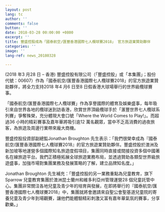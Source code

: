 ```yaml
---
layout: post
lang: tc
author: ''
comments: false
button: ''
date: 2018-03-28 00:00:00 +0800
excerpt: ''
title: 豐盛控股成為「國泰航空/匯豐香港國際七人欖球賽2018」 官方旅遊業贊助夥伴
categories: ''
image: ''
lang-ref: news_20180328

---
```

(2018 年3 月28 日 – 香港) 豐盛控股有限公司（「豐盛控股」或「本集團」；股份代號：00607）作為「國泰航空/匯豐香港國際七人欖球賽2018」的官方旅遊業贊助夥伴，將全力支持2018 年4 月6 日至8 日假香港大球場舉行的世界級欖球賽事。

「國泰航空/匯豐香港國際七人欖球賽」作為享譽國際的體育及娛樂盛事，每年吸引來自世界各地的欖球迷到訪香港，欣賞世界頂級欖球手於「滙豐世界七人欖球系列賽」爭奪殊榮，充分體現大會口號「Where the World Comes to Play!」。而超過36 小時的精彩賽事及嘉年華將吸引逾12 萬名觀眾，當中不乏高消費的過夜旅客，為旅遊及周邊行業帶來龐大商機。

豐盛控股投資部副總監Jonathan Broughton 先生表示：「我們很榮幸成為『國泰航空/匯豐香港國際七人欖球賽2018』的官方旅遊業贊助夥伴。豐盛控股於澳洲及新加坡等地運營多個國際知名旅遊度假項目，集團同時直接或間接投資多個中國著名在線旅遊平台。我們正積極拓展全球旅遊業務布局，並透過贊助各類型世界級旅遊盛事，加強市場對集團業務及發展策略的了解，建立品牌知名度。」

Jonathan Broughton 先生補充：「豐盛控股的另一業務重點為兒童教育，旗下Sparrow 兒童教育集團於澳洲昆士蘭州和維多利亞州管理運營28 個兒童託管中心。集團非常關注各地兒童及青少年的培育與發展，在即將舉行的『國泰航空/匯豐香港國際七人欖球賽2018』中，集團就將會邀請來自聖公會聖基道兒童院的寄養兒童及青少年到場觀賽，讓他們能體驗精彩刺激又富有嘉年華氣氛的賽事，分享歡樂。」